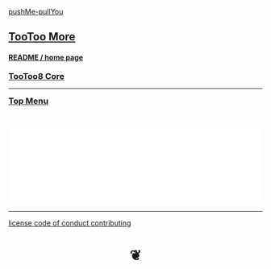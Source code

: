 <style>

h3 { margin: 0 }

button, input[type=button] { background-color: #aaa; border: none; color: #322; cursor: pointer; padding: 5px 8px; }
button:hover {background: #ccc;}

</style>


[pushMe-pullYou]( https://pushme-pullyou.github.io )

## [TooToo More]( index.html )

#### [README / home page]( #README.md )

### [TooToo8 Core]( ../tootoo8-core/index.html )

***

### [Top Menu]( #index-menu.md )

&nbsp;


<div id=mnuContents ></div>

<iframe id=ifrMenu src=./plugins/view-github-profile.html width=100% frameBorder=0 ></iframe>


***

[license         ]( #../tootoo8-core/page/foot-license.md )
[code of conduct ]( #../tootoo8-core/page/foot-code-of-conduct.md )
[contributing    ]( #../tootoo8-core/page/foot-contributing.md )

<h1 style=text-align:center; > &#x2766; </h1>
